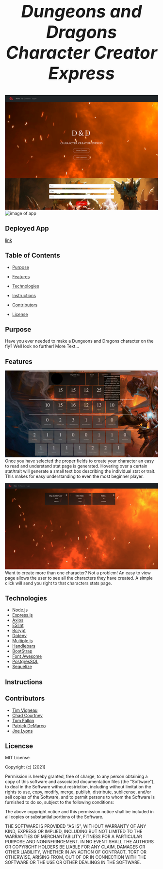 # ***<h1 align="center">Dungeons and Dragons Character Creator Express</h1>***


![image of app](public/assets/images/homepage-Img.png)
![image of app](public/assets/images/login-Img.png)

## Deployed App
 [link](link)

## Table of Contents

* [Purpose](#Purpose)

* [Features](#Features)

* [Technologies](#Technologies)

* [Instructions](#Instructions)

* [Contributors](#Contributors)

* [License](#License)

## Purpose
Have you ever needed to make a Dungeons and Dragons character on the fly? Well look no further! More Text...

## Features 

![image of app](public/images/characterStats.png)
Once you have selected the proper fields to create your character an easy to read and understand stat page is generated. Hovering over a certain stat/trait will generate a small text box describing the individual stat or trait. This makes for easy understanding to even the most beginner player. 


![image of app](public/images/characters.png)
Want to create more than one character? Not a problem! An easy to view page allows the user to see all the characters they have created. A simple click will send you right to that characters stats page. 


## Technologies
* [Node.js](https://nodejs.org/en/)
* [Express.js](https://expressjs.com/)
* [Axios](https://www.npmjs.com/package/axios)
* [ESlint](https://eslint.org/)
* [Bcrypt](https://www.npmjs.com/package/bcrypt)
* [Dotenv](https://www.npmjs.com/package/dotenv)
* [Multiple.js](https://multiple.js.org/)
* [Handlebars](https://handlebarsjs.com/)
* [BootStrap](https://getbootstrap.com/)
* [Font Awesome](https://fontawesome.com/)
* [PostgresSQL](https://www.postgresql.org/)
* [Sequelize](https://sequelize.org/)


## Instructions


## Contributors
* [Tim Vigneau](https://github.com/tjvig94)
* [Chad Courtney](https://github.com/chadcourtney9)
* [Tom Fallon](https://github.com/TomFallon9)
* [Patrick DeMarco](https://github.com/pfdemarco)
* [Joe Lyons](https://github.com/Josephjlyons)

## Licencse

MIT License

Copyright (c) [2021] 


Permission is hereby granted, free of charge, to any person obtaining a copy
of this software and associated documentation files (the "Software"), to deal
in the Software without restriction, including without limitation the rights
to use, copy, modify, merge, publish, distribute, sublicense, and/or sell
copies of the Software, and to permit persons to whom the Software is
furnished to do so, subject to the following conditions:

The above copyright notice and this permission notice shall be included in all
copies or substantial portions of the Software.

THE SOFTWARE IS PROVIDED "AS IS", WITHOUT WARRANTY OF ANY KIND, EXPRESS OR
IMPLIED, INCLUDING BUT NOT LIMITED TO THE WARRANTIES OF MERCHANTABILITY,
FITNESS FOR A PARTICULAR PURPOSE AND NONINFRINGEMENT. IN NO EVENT SHALL THE
AUTHORS OR COPYRIGHT HOLDERS BE LIABLE FOR ANY CLAIM, DAMAGES OR OTHER
LIABILITY, WHETHER IN AN ACTION OF CONTRACT, TORT OR OTHERWISE, ARISING FROM,
OUT OF OR IN CONNECTION WITH THE SOFTWARE OR THE USE OR OTHER DEALINGS IN THE
SOFTWARE.